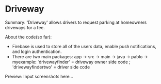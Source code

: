 # Driveway
Summary: 'Driveway' allows drivers to request parking at homeowners driveways for a fee.

About the code(so far):
- Firebase is used to store all of the users data, enable push notifications, and login authentication.
- There are two main packages: app -> src -> main -> java -> pablo -> myexample:
'drivewayfinder' = driveway owner side code ; 
'drivewayfindertwo' = driver side code

Preview:
Input screenshots here...
